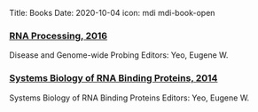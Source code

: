 Title: Books
Date: 2020-10-04
icon: mdi mdi-book-open

### [RNA Processing, 2016](https://www.springer.com/gp/book/9783319290713)
Disease and Genome-wide Probing
Editors: Yeo, Eugene W.

### [Systems Biology of RNA Binding Proteins, 2014](https://www.springer.com/gp/book/9781493912209)
Systems Biology of RNA Binding Proteins
Editors: Yeo, Eugene W.

